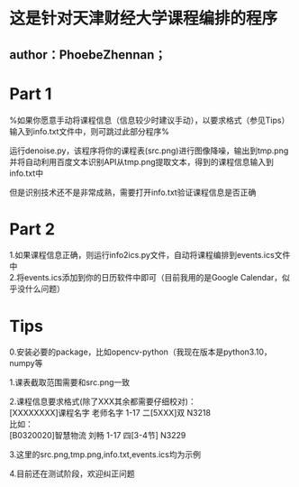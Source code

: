 # 这是针对天津财经大学课程编排的程序
## author：PhoebeZhennan；


# Part 1

%如果你愿意手动将课程信息（信息较少时建议手动），以要求格式（参见Tips）输入到info.txt文件中，则可跳过此部分程序%

运行denoise.py，该程序将你的课程表(src.png)进行图像降噪，输出到tmp.png  
并将自动利用百度文本识别API从tmp.png提取文本，得到的课程信息输入到info.txt中	

但是识别技术还不是非常成熟，需要打开info.txt验证课程信息是否正确

# Part 2

1.如果课程信息正确，则运行info2ics.py文件，自动将课程编排到events.ics文件中  
2.将events.ics添加到你的日历软件中即可（目前我用的是Google Calendar，似乎没什么问题）  


# Tips
0.安装必要的package，比如opencv-python（我现在版本是python3.10，numpy等  

1.课表截取范围需要和src.png一致  

2.课程信息要求格式(除了XXX其余都需要仔细校对)：  
[XXXXXXXX]课程名字 老师名字 1-17 二[5XXX]双 N3218  
比如：  
[B0320020]智慧物流 刘畅 1-17 四[3-4节] N3229  

3.这里的src.png,tmp.png,info.txt,events.ics均为示例  

4.目前还在测试阶段，欢迎纠正问题  
